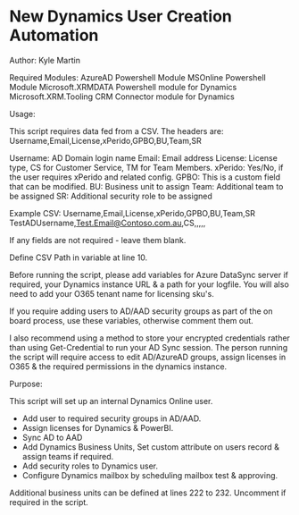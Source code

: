 # New Dynamics User Creation Automation
Author: Kyle Martin

Required Modules:
AzureAD Powershell Module
MSOnline Powershell Module
Microsoft.XRMDATA Powershell module for Dynamics
Microsoft.XRM.Tooling CRM Connector module for Dynamics

Usage:

This script requires data fed from a CSV. The headers are:
Username,Email,License,xPerido,GPBO,BU,Team,SR

Username: AD Domain login name
Email: Email address
License: License type, CS for Customer Service, TM for Team Members.
xPerido: Yes/No, if the user requires xPerido and related config.
GPBO: This is a custom field that can be modified.
BU: Business unit to assign
Team: Additional team to be assigned
SR: Additional security role to be assigned

Example CSV:
Username,Email,License,xPerido,GPBO,BU,Team,SR
TestADUsername,Test.Email@Contoso.com.au,CS,,,,,

If any fields are not required - leave them blank.

Define CSV Path in variable at line 10. 

Before running the script, please add variables for Azure DataSync server if required, your Dynamics instance URL & a path for your logfile. You will also need to add your O365 tenant name for licensing sku's. 

If you require adding users to AD/AAD security groups as part of the on board process, use these variables, otherwise comment them out.

I also recommend using a method to store your encrypted credentials rather than using Get-Credential to run your AD Sync session. The person running the script will require access to edit AD/AzureAD groups, assign licenses in O365 & the required permissions in the dynamics instance. 

Purpose:

This script will set up an internal Dynamics Online user. 
 - Add user to required security groups in AD/AAD.
 - Assign licenses for Dynamics & PowerBI.
 - Sync AD to AAD
 - Add Dynamics Business Units, Set custom attribute on users record & assign teams if required.
 - Add security roles to Dynamics user.
 - Configure Dynamics mailbox by scheduling mailbox test & approving. 

Additional business units can be defined at lines 222 to 232. Uncomment if required in the script. 

